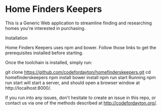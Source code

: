 # Home Finders Keepers
This is a Generic Web application to streamline finding and researching homes you're interested in purchasing.

Installation

Home Finders Keepers uses npm and bower. Follow those links to get the prerequisites installed before starting.

Once the toolchain is installed, simply run:

git clone https://github.com/codefordayton/homefinderskeepers.git
cd homefinderskeepers
npm install
bower install
npm run start
Running npm run start will start a server, and should open a browser window at http://localhost:8000/.

If you run into any issues, don't hesitate to create an issue in this repo, or contact us via one of the methods described at http://codefordayton.org/.
